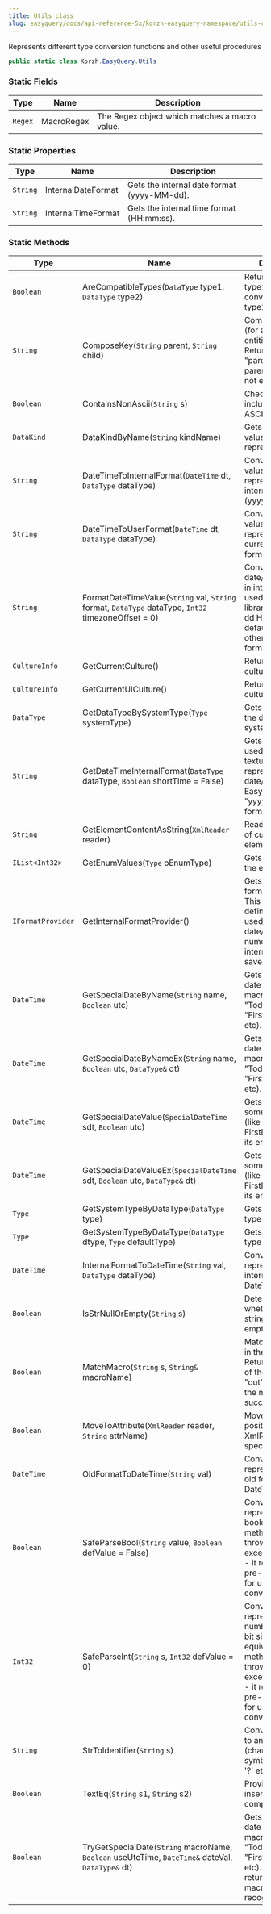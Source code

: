 ```yaml
---
title: Utils class
slug: easyquery/docs/api-reference-5x/korzh-easyquery-namespace/utils-class
---
```



Represents different type conversion functions and other useful procedures
```csharp
public static class Korzh.EasyQuery.Utils

```

### Static Fields

| Type | Name | Description | 
| --- | --- | --- | 
| `Regex` | MacroRegex | The Regex object which matches a macro value. | 


### Static Properties

| Type | Name | Description | 
| --- | --- | --- | 
| `String` | InternalDateFormat | Gets the internal date format (yyyy-MM-dd). | 
| `String` | InternalTimeFormat | Gets the internal time format (HH:mm:ss). | 


### Static Methods

| Type | Name | Description | 
| --- | --- | --- | 
| `Boolean` | AreCompatibleTypes(`DataType` type1, `DataType` type2) | Returns true if type1 can be converted to type2. | 
| `String` | ComposeKey(`String` parent, `String` child) | Composes the key (for attributes, entities, etc).  Returns "parent.key" if both parent and key are not empty/null | 
| `Boolean` | ContainsNonAscii(`String` s) | Checks string for inclusion of non-ASCII symbols. | 
| `DataKind` | DataKindByName(`String` kindName) | Gets the DataKind value by its text representation. | 
| `String` | DateTimeToInternalFormat(`DateTime` dt, `DataType` dataType) | Converts DateTime value to its string representation in internal format (yyyy-MM-dd). | 
| `String` | DateTimeToUserFormat(`DateTime` dt, `DataType` dataType) | Converts DateTime value to its string representation in current system format. | 
| `String` | FormatDateTimeValue(`String` val, `String` format, `DataType` dataType, `Int32` timezoneOffset = 0) | Converts the date/time passed in internal format  used in EasyQuery library (yyyy-MM-dd HH:mm:ss by default)  to some other date/time format | 
| `CultureInfo` | GetCurrentCulture() | Returns current culture | 
| `CultureInfo` | GetCurrentUICulture() | Returns current UI culture | 
| `DataType` | GetDataTypeBySystemType(`Type` systemType) | Gets the type of the data type by system type. | 
| `String` | GetDateTimeInternalFormat(`DataType` dataType, `Boolean` shortTime = False) | Gets the format used for internal textual representation of date/time values.  EasyQuery uses "yyyy-MM-dd" format. | 
| `String` | GetElementContentAsString(`XmlReader` reader) | Reads the content of current XML element (as string) | 
| `IList<Int32>` | GetEnumValues(`Type` oEnumType) | Gets all values of the enum. | 
| `IFormatProvider` | GetInternalFormatProvider() | Gets the internal format provider.  This provider defines the format used to store date/time and numeric values internally and it saved queries | 
| `DateTime` | GetSpecialDateByName(`String` name, `Boolean` utc) | Gets the actual date value by its macro name (like "Today", "FirstDayOfMonth", etc). | 
| `DateTime` | GetSpecialDateByNameEx(`String` name, `Boolean` utc, `DataType&` dt) | Gets the actual date value by its macro name (like "Today", "FirstDayOfMonth", etc). | 
| `DateTime` | GetSpecialDateValue(`SpecialDateTime` sdt, `Boolean` utc) | Gets the value of some special date (like Today or FirstDayOfYear) by its enum definition. | 
| `DateTime` | GetSpecialDateValueEx(`SpecialDateTime` sdt, `Boolean` utc, `DataType&` dt) | Gets the value of some special date (like Today or FirstDayOfYear) by its enum definition. | 
| `Type` | GetSystemTypeByDataType(`DataType` type) | Gets the system type by data type. | 
| `Type` | GetSystemTypeByDataType(`DataType` dtype, `Type` defaultType) | Gets the system type by data type. | 
| `DateTime` | InternalFormatToDateTime(`String` val, `DataType` dataType) | Convert string representation in internal format to DateTime value. | 
| `Boolean` | IsStrNullOrEmpty(`String` s) | Determines whether specified string is null or empty. | 
| `Boolean` | MatchMacro(`String` s, `String&` macroName) | Matches the macro in the input string.  Returns the name of the macro in "out" parameter if the match was successful | 
| `Boolean` | MoveToAttribute(`XmlReader` reader, `String` attrName) | Moves current position of XmlReader into specified attribute. | 
| `DateTime` | OldFormatToDateTime(`String` val) | Convert string representation in old format to DateTime value. | 
| `Boolean` | SafeParseBool(`String` value, `Boolean` defValue = False) | Converts the string representation of a boolean value.  This method does not throw an exception. Instead - it returns some pre-defined value for unsuccessful conversions. | 
| `Int32` | SafeParseInt(`String` s, `Int32` defValue = 0) | Converts the string representation of a number to its 32-bit signed integer equivalent.  This method does not throw an exception. Instead - it returns some pre-defined value for unsuccessful conversions. | 
| `String` | StrToIdentifier(`String` s) | Converts any string to an identifier (changes all symbols like '.' ';' '?' etc to '_') | 
| `Boolean` | TextEq(`String` s1, `String` s2) | Provides case-insensitive string comparision | 
| `Boolean` | TryGetSpecialDate(`String` macroName, `Boolean` useUtcTime, `DateTime&` dateVal, `DataType&` dt) | Gets the actual date value by its macro name (like "Today", "FirstDayOfMonth", etc).  This function returns false if the macro name is not recoginized. |